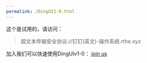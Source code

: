 ```yaml
---
permalink: /DingUI1-0.html
---
```


这个是试用的，请访问：
> 超文本传输安全协议://钉钉(英文)-操作系统.rthe.xyz

加入我们可以快速使用DingUIv1-0：
[join us](https://h5.dingtalk.com/edu/qrcode.html?bizCode=selfBuildTeacherStudentGroup&classId=342021081&corpId=ding136d86b4637ecc0dee0f45d8e4f7c288&from=class&autoAgree=ture)
